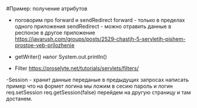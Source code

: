 #Пример: получение атрибутов

- поговорим про forward и sendRedirect
forward - только в пределах одного приложения
sendRedirect - можно отравить данные в респонзе в другое приложение
https://javarush.com/groups/posts/2529-chastjh-5-servletih-pishem-prostoe-veb-prilozhenie

- getWriter() налог System.out.println()

- Filter
https://proselyte.net/tutorials/servlets/filters/

-Session - хранит данные переданые в предыдущих запросах
написать пример что на формет логина мы ложим в сесию пароль и логин
req.setSession
req.getSession(false)
перейдем на другую страницу и там достанем.
